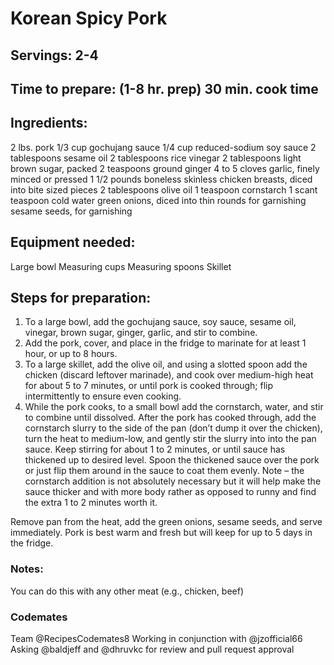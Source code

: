 # Korean Spicy Pork

## Servings: 2-4

## Time to prepare: (1-8 hr. prep) 30 min. cook time

## Ingredients:
2 lbs. pork
1/3 cup gochujang sauce
 1/4 cup reduced-sodium soy sauce
 2 tablespoons sesame oil
 2 tablespoons rice vinegar
 2 tablespoons light brown sugar, packed
 2 teaspoons ground ginger
 4 to 5 cloves garlic, finely minced or pressed
 1 1/2 pounds boneless skinless chicken breasts, diced into bite sized pieces
 2 tablespoons olive oil
 1 teaspoon cornstarch
 1 scant teaspoon cold water
 green onions, diced into thin rounds for garnishing
 sesame seeds, for garnishing

## Equipment needed:
Large bowl
Measuring cups
Measuring spoons
Skillet

## Steps for preparation:

1) To a large bowl, add the gochujang sauce, soy sauce, sesame oil, vinegar, brown sugar, ginger, garlic, and stir to combine.
2) Add the pork, cover, and place in the fridge to marinate for at least 1 hour, or up to 8 hours.
3) To a large skillet, add the olive oil, and using a slotted spoon add the chicken (discard leftover marinade), and cook over medium-high heat for about 5 to 7 minutes, or until pork is cooked through; flip intermittently to ensure even cooking.
4) While the pork cooks, to a small bowl add the cornstarch, water, and stir to combine until dissolved.
After the pork has cooked through, add the cornstarch slurry to the side of the pan (don’t dump it over the chicken), turn the heat to medium-low, and gently stir the slurry into into the pan sauce. Keep stirring for about 1 to 2 minutes, or until sauce has thickened up to desired level. Spoon the thickened sauce over the pork or just flip them around in the sauce to coat them evenly. Note – the cornstarch addition is not absolutely necessary but it will help make the sauce thicker and with more body rather as opposed to runny and find the extra 1 to 2 minutes worth it.

Remove pan from the heat, add the green onions, sesame seeds, and serve immediately. Pork is best warm and fresh but will keep for up to 5 days in the fridge.

### Notes:

You can do this with any other meat (e.g., chicken, beef)

### Codemates #

Team @RecipesCodemates8
Working in conjunction with @jzofficial66 
Asking @baldjeff and @dhruvkc for review and pull request approval
